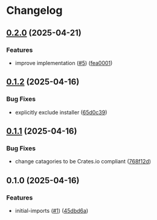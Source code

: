 # Changelog

## [0.2.0](https://github.com/nebetoxyz/rust-version-middleware--lib/compare/v0.1.2...v0.2.0) (2025-04-21)


### Features

* improve implementation ([#5](https://github.com/nebetoxyz/rust-version-middleware--lib/issues/5)) ([fea0001](https://github.com/nebetoxyz/rust-version-middleware--lib/commit/fea00013e246ae78502ec7bd0bccdc5e46eda44b))

## [0.1.2](https://github.com/nebetoxyz/rust-version-middleware--lib/compare/v0.1.1...v0.1.2) (2025-04-16)


### Bug Fixes

* explicitly exclude installer ([65d0c39](https://github.com/nebetoxyz/rust-version-middleware--lib/commit/65d0c39e85c83441a06a54c001d96e03c506a451))

## [0.1.1](https://github.com/nebetoxyz/rust-version-middleware--lib/compare/v0.1.0...v0.1.1) (2025-04-16)


### Bug Fixes

* change catagories to be Crates.io compliant ([768f12d](https://github.com/nebetoxyz/rust-version-middleware--lib/commit/768f12d87a34e5f6d3e7b1b9d8c5290b62fb32a1))

## 0.1.0 (2025-04-16)


### Features

* initial-imports ([#1](https://github.com/nebetoxyz/rust-version-middleware--lib/issues/1)) ([45dbd6a](https://github.com/nebetoxyz/rust-version-middleware--lib/commit/45dbd6a5344fa24d323beb3809dba9aa00d17b96))
